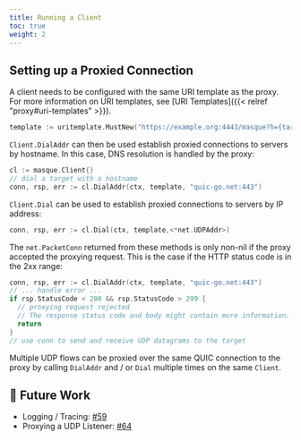 ```yaml
---
title: Running a Client
toc: true
weight: 2
---
```


## Setting up a Proxied Connection

A client needs to be configured with the same URI template as the proxy. For more information on URI templates, see [URI Templates]({{< relref "proxy#uri-templates" >}}).

```go
template := uritemplate.MustNew("https://example.org:4443/masque?h={target_host}&p={target_port}")
```

`Client.DialAddr` can then be used establish proxied connections to servers by hostname.
In this case, DNS resolution is handled by the proxy:
```go
cl := masque.Client{}
// dial a target with a hostname
conn, rsp, err := cl.DialAddr(ctx, template, "quic-go.net:443")
```

`Client.Dial` can be used to establish proxied connections to servers by IP address:
```go
conn, rsp, err := cl.Dial(ctx, template,<*net.UDPAddr>)
```

The `net.PacketConn` returned from these methods is only non-nil if the proxy accepted the proxying request.
This is the case if the HTTP status code is in the 2xx range:
```go
conn, rsp, err := cl.DialAddr(ctx, template, "quic-go.net:443")
// ... handle error ...
if rsp.StatusCode < 200 && rsp.StatusCode > 299 {
  // proxying request rejected
  // The response status code and body might contain more information.
  return
}
// use conn to send and receive UDP datagrams to the target
```

Multiple UDP flows can be proxied over the same QUIC connection to the proxy by calling `DialAddr` and / or `Dial` multiple times on the same `Client`.

## 📝 Future Work

* Logging / Tracing: [#59](https://github.com/quic-go/masque-go/issues/59)
* Proxying a UDP Listener: [#64](https://github.com/quic-go/masque-go/issues/64)
